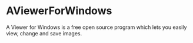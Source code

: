 # AViewerForWindows
A Viewer for Windows is a free open source program which lets you easily view, change and save images.
